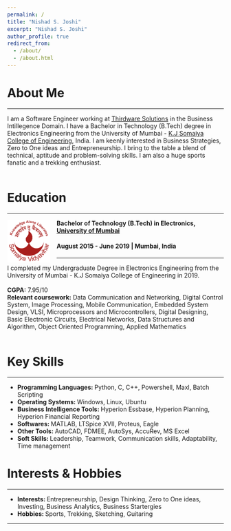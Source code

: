 ```yaml
---
permalink: /
title: "Nishad S. Joshi"
excerpt: "Nishad S. Joshi"
author_profile: true
redirect_from: 
  - /about/
  - /about.html
---
```


# About Me
-----
I am a Software Engineer working at [Thirdware Solutions](https://www.thirdware.com/index.html) in the Business Intillegence Domain. I have a Bachelor in Technology (B.Tech) degree in Electronics Engineering from the University of Mumbai - [K.J Somaiya College of Engineering](https://kjsce.somaiya.edu/en), India. I am keenly interested in Business Strategies, Zero to One ideas and Entrepreneurship. I bring to the table a blend of technical, aptitude and problem-solving skills. I am also a huge sports fanatic and a trekking enthusiast.
<br> <br>
# Education
-----
<img align="left" height="100" width="100" src="../images/somaiya.png" style="padding-right:15px">

**Bachelor of Technology (B.Tech) in Electronics, [University of Mumbai](https://mu.ac.in/)**
#### August 2015 - June 2019 | Mumbai, India

-----
I completed my Undergraduate Degree in Electronics Engineering from the University of Mumbai - K.J Somaiya College of Engineering in 2019. <br> <br>
<strong>CGPA:</strong> 7.95/10 <br> 
<strong>Relevant coursework:</strong> Data Communication and Networking, Digital Control System, Image Processing, Mobile Communication, Embedded System Design, VLSI, Microprocessors and Microcontrollers, Digital Designing, Basic Electronic Circuits, Electrical Networks, Data Structures and Algorithm, Object Oriented Programming, Applied Mathematics <br>
<br>

# Key Skills
----
* <strong> Programming Languages: </strong> Python, C, C++, Powershell, Maxl, Batch Scripting <br>
* <strong> Operating Systems: </strong> Windows, Linux, Ubuntu <br>
* <strong> Business Intelligence Tools: </strong> Hyperion Essbase, Hyperion Planning, Hyperion Financial Reporting <br>
* <strong> Softwares: </strong> MATLAB, LTSpice XVII, Proteus, Eagle <br>
* <strong> Other Tools: </strong> AutoCAD, FDMEE, AutoSys, AccuRev, MS Excel <br>
* <strong> Soft Skills: </strong> Leadership, Teamwork, Communication skills, Adaptability, Time management <br>

# Interests & Hobbies
----
* <strong> Interests: </strong> Entrepreneurship, Design Thinking, Zero to One ideas, Investing, Business Analytics, Business Startergies <br>
* <strong> Hobbies: </strong> Sports, Trekking, Sketching, Guitaring <br>

----
